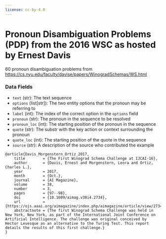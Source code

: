 ```yaml
---
license: cc-by-4.0
---
```


# Pronoun Disambiguation Problems (PDP) from the 2016 WSC as hosted by Ernest Davis


60 pronoun disambiguation problems from https://cs.nyu.edu/faculty/davise/papers/WinogradSchemas/WS.html

### Data Fields

- `text` (str): The text sequence
- `options` (list[str]): The two entity options that the pronoun may be referring to
- `label` (int): The index of the correct option in the `options` field
- `pronoun` (str): The pronoun in the sequence to be resolved
- `pronoun_loc` (int): The starting position of the pronoun in the sequence
- `quote` (str): The substr with the key action or context surrounding the pronoun
- `quote_loc` (int): The starting position of the quote in the sequence
- `source` (str): A description of the source who contributed the example

```
@article{Davis_Morgenstern_Ortiz_2017,
	title        = {The First Winograd Schema Challenge at IJCAI-16},
	author       = {Davis, Ernest and Morgenstern, Leora and Ortiz, Charles L.},
	year         = 2017,
	month        = {Oct.},
	journal      = {AI Magazine},
	volume       = 38,
	number       = 3,
	pages        = {97--98},
	doi          = {10.1609/aimag.v38i4.2734},
	url          = {https://ojs.aaai.org/aimagazine/index.php/aimagazine/article/view/2734},
	abstractnote = {The first Winograd Schema Challenge was held in New York, New York, as part of the International Joint Conference on Artificial Intelligence. The challenge was original conceived by Hector Levesque as an alternative to the Turing Test. This report details the results of this first challenge.}
}
```